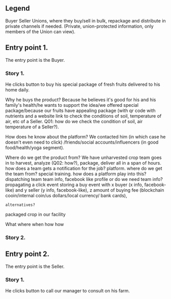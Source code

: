 ## Legend
Buyer
Seller
Unions, where they buy/sell in bulk, repackage and distribute in private channels if needed. (Private, union-protected information, only members of the Union can view).

## Entry point 1.
The entry point is the Buyer.

### Story 1.
He clicks button to buy his special package of fresh fruits delivered to his home daily.

Why he buys the product? Because he believes it's good for his and his family's health/he wants to support the idea/we offered special package/because our fruits have appealing package (with qr code with nutrients and a website link to check the conditions of soil, temperature of air, etc of a Seller. Q01: how do we check the condition of soil, air temperature of a Seller?).

How does he know about the platform? We contacted him (in which case he doesn't even need to click) /friends/social accounts/influencers (in good food/health/yoga segment).

Where do we get the product from? We have 
  unharvested crop
    team goes in to harvest, analyze (Q02: how?), package, deliver all in a span of hours.
      how does a team gets a notification for the job?
        platform.
      where do we get the team from?
        special training.
      how does a platform play into this?
        dispatching team
          team info, facebook like profile
          or do we need team info?
        propagating a click event
          storing a buy event with x buyer (x info, facebook-like) and y seller (y info, facebook-like), z amount of buying fee (blockchain cooin/internal coin/us dollars/local currency/ bank cards), 
        
    alternatives?
  packaged crop in our facility

  
  
What where when how how 


### Story 2.



## Entry point 2.
The entry point is the Seller. 

### Story 1.
He clicks button to call our manager to consult on his farm.
